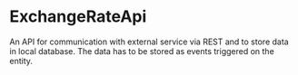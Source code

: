 # ExchangeRateApi
An API for communication with external service via REST and to store data in local database. The data has to be stored as events triggered on the entity.
